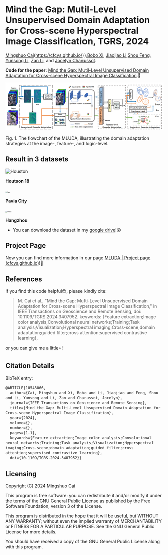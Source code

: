 # Mind the Gap: Mutil-Level Unsupervised Domain Adaptation for Cross-scene Hyperspectral Image Classification, TGRS, 2024

[Mingshuo Cai](cfcys.github.io)(https://cfcys.github.io/)),[Bobo Xi](https://scholar.google.com/citations?user=O4O-s4AAAAAJ&hl=zh-CN), [Jiaojiao Li](https://scholar.google.com/citations?user=Ccu3-acAAAAJ&hl=zh-CN&oi=sra),[Shou Feng](https://homepage.hrbeu.edu.cn/web/fengshou), [Yunsong Li](https://dblp.uni-trier.de/pid/87/5840.html), [Zan Li](https://web.xidian.edu.cn/zanli/), and [Jocelyn Chanussot](https://jocelyn-chanussot.net/).

**Code for the paper:** [Mind the Gap: Mutil-Level Unsupervised Domain Adaptation for Cross-scene Hyperspectral Image Classification](https://ieeexplore.ieee.org/document/10543066).🤩

![Houston](images/main.png)

Fig. 1. The flowchart of the MLUDA, illustrating the domain adaptation strategies at the image-, feature-, and logic-level.

## Result in 3 datasets

![Houston](images/Houston.gif)

**Houtson 18**

<img src="images/Pavia.gif" alt="Pavia" style="zoom: 30%;" />

**Pavia City**

<img src="images/SH2HZ.gif" alt="SH2HZ" style="zoom: 30%;" />

**Hangzhou**

* You can download the dataset in my [google drive](https://drive.google.com/drive/folders/1MbNQZD7Fwo1zSJwzvKCmmqOuEgerWdJe?usp=sharing)!😲

## Project Page 

Now you can find more information in our page [MLUDA | Project page (cfcys.github.io)](https://cfcys.github.io/paper/MLUDA.html)!🥳

References
--

If you find this code helpful😊, please kindly cite:

> M. Cai et al., "Mind the Gap: Multi-Level Unsupervised Domain Adaptation for Cross-scene Hyperspectral Image Classification," in IEEE Transactions on Geoscience and Remote Sensing, doi: 10.1109/TGRS.2024.3407952.
> keywords: {Feature extraction;Image color analysis;Convolutional neural networks;Training;Task analysis;Visualization;Hyperspectral imaging;Cross-scene;domain adaptation;guided filter;cross attention;supervised contrastive learning},

or you can give me a little⭐!

Citation Details
--

BibTeX entry:

```
@ARTICLE{10543066,
  author={Cai, Mingshuo and Xi, Bobo and Li, Jiaojiao and Feng, Shou and Li, Yunsong and Li, Zan and Chanussot, Jocelyn},
  journal={IEEE Transactions on Geoscience and Remote Sensing}, 
  title={Mind the Gap: Multi-Level Unsupervised Domain Adaptation for Cross-scene Hyperspectral Image Classification}, 
  year={2024},
  volume={},
  number={},
  pages={1-1},
  keywords={Feature extraction;Image color analysis;Convolutional neural networks;Training;Task analysis;Visualization;Hyperspectral imaging;Cross-scene;domain adaptation;guided filter;cross attention;supervised contrastive learning},
  doi={10.1109/TGRS.2024.3407952}}
```

Licensing
--

Copyright (C) 2024 Mingshuo Cai

This program is free software: you can redistribute it and/or modify it under the terms of the GNU General Public License as published by the Free Software Foundation, version 3 of the License.

This program is distributed in the hope that it will be useful, but WITHOUT ANY WARRANTY; without even the implied warranty of MERCHANTABILITY or FITNESS FOR A PARTICULAR PURPOSE. See the GNU General Public License for more details.

You should have received a copy of the GNU General Public License along with this program.
